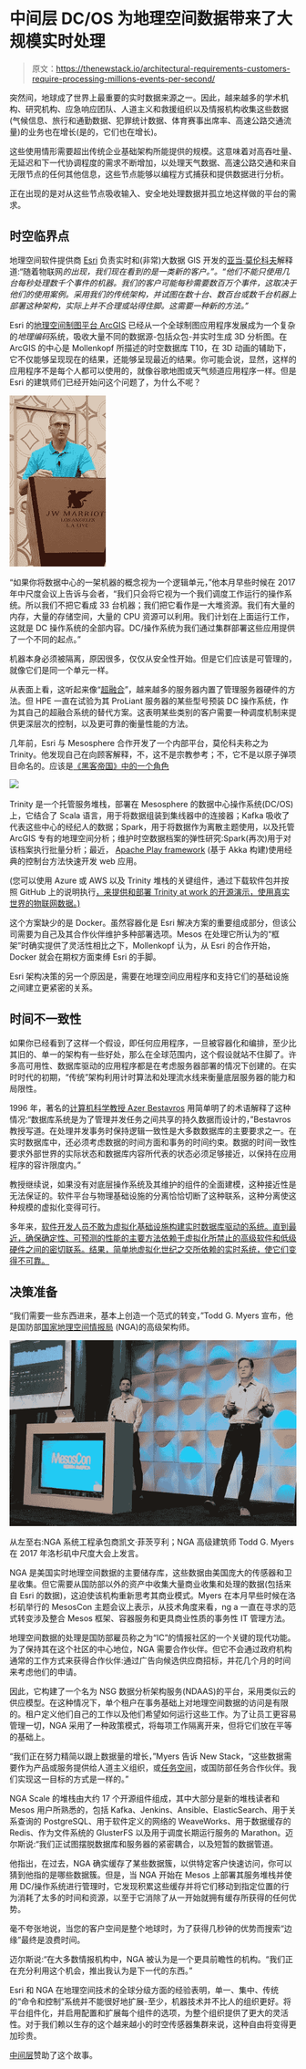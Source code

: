 # 中间层 DC/OS 为地理空间数据带来了大规模实时处理

> 原文：<https://thenewstack.io/architectural-requirements-customers-require-processing-millions-events-per-second/>

突然间，地球成了世界上最重要的实时数据来源之一。因此，越来越多的学术机构、研究机构、应急响应团队、人道主义和救援组织以及情报机构收集这些数据(气候信息、旅行和通勤数据、犯罪统计数据、体育赛事出席率、高速公路交通流量)的业务也在增长(是的，它们也在增长)。

这些使用情形需要超出传统企业基础架构所能提供的规模。这意味着对高吞吐量、无延迟和下一代协调程度的需求不断增加，以处理天气数据、高速公路交通和来自无限节点的任何其他信息，这些节点能够以编程方式捕获和提供数据进行分析。

正在出现的是对从这些节点吸收输入、安全地处理数据并孤立地这样做的平台的需求。

## 时空临界点

地理空间软件提供商 [Esri](https://www.esri.com/en-us/home) 负责实时和(非常)大数据 GIS 开发的[亚当·莫伦科夫](https://twitter.com/amollenkopf)解释道:“随着物联网*的出现，我们现在看到的是一类新的客户。”。“他们不能只使用几台每秒处理数千个事件的机器。我们的客户可能每秒需要数百万个事件，这取决于他们的使用案例。采用我们的传统架构，并试图在数十台、数百台或数千台机器上部署这种架构，实际上并不合理或站得住脚。这需要一种新的方法。”*

Esri 的[地理空间制图平台 ArcGIS](https://www.arcgis.com/features/index.html) 已经从一个全球制图应用程序发展成为一个复杂的*地理编码*系统，吸收大量不同的数据源-包括众包-并实时生成 3D 分析图。在 ArcGIS 的中心是 Mollenkopf 所描述的时空数据库 T10，在 3D 动画的辅助下，它不仅能够呈现现在的结果，还能够呈现最近的结果。你可能会说，显然，这样的应用程序不是每个人都可以使用的，就像谷歌地图或天气频道应用程序一样。但是 Esri 的建筑师们已经开始问这个问题了，为什么不呢？

![](img/82b078dd3ebc1bf597f5faaadefc14d3.png)

“如果你将数据中心的一架机器的概念视为一个逻辑单元，”他本月早些时候在 2017 年中尺度会议上告诉与会者，“我们只会将它视为一个我们调度工作运行的操作系统。所以我们不把它看成 33 台机器；我们把它看作是一大堆资源。我们有大量的内存，大量的存储空间，大量的 CPU 资源可以利用。我们计划在上面运行工作，这就是 DC 操作系统的全部内容。DC/操作系统为我们通过集群部署这些应用提供了一个不同的起点。”

机器本身必须被隔离，原因很多，仅仅从安全性开始。但是它们应该是可管理的，就像它们是同一个单元一样。

从表面上看，这听起来像“[超融合](http://www.datacenterknowledge.com/archives/2017/03/20/isnt-hyperconvergence-converging)”，越来越多的服务器内置了管理服务器硬件的方法。但 HPE 一直在试验为其 ProLiant 服务器的某些型号预装 DC 操作系统，作为其自己的超融合系统的替代方案。这表明某些类别的客户需要一种调度机制来提供更深层次的控制，以及更可靠的衡量性能的方法。

几年前，Esri 与 Mesosphere 合作开发了一个内部平台，莫伦科夫称之为 Trinity。他发现自己在向顾客解释，不，这不是宗教参考；不，它不是以原子弹项目命名的。应该是[《黑客帝国》中的一个角色](http://matrix.wikia.com/wiki/Trinity)

![](img/899dc34db99f4a0395b16506a1e94833.png)

Trinity 是一个托管服务堆栈，部署在 Mesosphere 的数据中心操作系统(DC/OS)上，它结合了 Scala 语言，用于将数据组装到集线器中的连接器；Kafka 吸收了代表这些中心的经纪人的数据；Spark，用于将数据作为离散主题使用，以及托管 ArcGIS 专有的地理空间分析；维护时空数据档案的弹性研究:Spark(再次)用于对该档案执行批量分析；最近， [Apache Play framework](https://www.playframework.com/) (基于 Akka 构建)使用经典的控制台方法快速开发 web 应用。

(您可以使用 Azure 或 AWS 以及 Trinity 堆栈的关键组件，通过下载软件包并按照 GitHub 上的说明执行[，来提供和部署 Trinity at work 的开源演示，使用真实世界的物联网数据。)](https://github.com/amollenkopf/dcos-iot-demo)

这个方案缺少的是 Docker。虽然容器化是 Esri 解决方案的重要组成部分，但该公司需要为自己及其合作伙伴维护多种部署选项。Mesos 在处理它所认为的“框架”时确实提供了灵活性相比之下，Mollenkopf 认为，从 Esri 的合作开始，Docker 就会在期权方面束缚 Esri 的手脚。

Esri 架构决策的另一个原因是，需要在地理空间应用程序和支持它们的基础设施之间建立更紧密的关系。

## 时间不一致性

如果你已经看到了这样一个假设，即任何应用程序，一旦被容器化和编排，至少比其旧的、单一的架构有一些好处，那么在全球范围内，这个假设就站不住脚了。许多高可用性、数据库驱动的应用程序都是在考虑服务器部署的情况下创建的。在实时时代的初期，“传统”架构利用计时算法和处理流水线来衡量底层服务器的能力和局限性。

1996 年，著名的[计算机科学教授 Azer Bestavros](http://azer.bestavros.net/) 用简单明了的术语解释了这种情况:“数据库系统是为了管理并发任务之间共享的持久数据而设计的，”Bestavros 教授写道。在处理并发事务时保持逻辑一致性是大多数数据库的主要要求之一。在实时数据库中，还必须考虑数据的时间方面和事务的时间约束。数据的时间一致性要求外部世界的实际状态和数据库内容所代表的状态必须足够接近，以保持在应用程序的容许限度内。”

教授继续说，如果没有对底层操作系统及其维护的组件的全面建模，这种接近性是无法保证的。软件平台与物理基础设施的分离恰恰切断了这种联系，这种分离使这种规模的虚拟化变得可行。

多年来，[软件开发人员不敢为虚拟化基础设施构建实时数据库驱动的系统。直到最近，确保确定性、可预测的性能的主要方法依赖于虚拟化所禁止的高级软件和低级硬件之间的密切联系。结果，简单地虚拟化世纪之交所依赖的实时系统，使它们变得不可靠。](http://www.embedded-computing.com/embedded-computing-design/the-need-for-embedded-virtualization-in-real-time-multiprocessor-multi-os-systems)

## 决策准备

“我们需要一些东西进来，基本上创造一个范式的转变，”Todd G. Myers 宣布，他是国防部[国家地理空间情报局](https://www.nga.mil/Pages/Default.aspx) (NGA)的高级架构师。

![](img/fb2575187afff69a8df7fb42be5549c0.png)

从左至右:NGA 系统工程承包商凯文·菲茨亨利；NGA 高级建筑师 Todd G. Myers 在 2017 年洛杉矶中尺度大会上发言。

NGA 是美国实时地理空间数据的主要储存库，这些数据由美国庞大的传感器和卫星收集。但它需要从国防部以外的资产中收集大量商业收集和处理的数据(包括来自 Esri 的数据)，这迫使该机构重新思考其商业模式。Myers 在本月早些时候在洛杉矶举行的 MesosCon 主题会议上表示，从技术角度来看，ng a 一直在寻求的范式转变涉及整合 Mesos 框架、容器服务和更具商业性质的事务性 IT 管理方法。

地理空间数据的处理是国防部雇员称之为“IC”的情报社区的一个关键的现代功能。为了保持其在这个社区的中心地位，NGA 需要合作伙伴。但它不会通过政府机构通常的工作方式来获得合作伙伴:通过广告向候选供应商招标，并花几个月的时间来考虑他们的申请。

因此，它构建了一个名为 NSG 数据分析架构服务(NDAAS)的平台，采用类似云的供应模型。在这种情况下，单个租户在事务基础上对地理空间数据的访问是有限的。租户定义他们自己的工作以及他们希望如何运行这些工作。为了让员工更容易管理一切，NGA 采用了一种政策模式，将每项工作隔离开来，但将它们放在平等的基础上。

“我们正在努力精简以跟上数据量的增长，”Myers 告诉 New Stack，“这些数据需要作为产品或服务提供给人道主义组织，或[任务空间](https://www.nga.mil/ProductsServices/GEOINTAnalysis/Pages/MissionFlyThroughs.aspx)，或国防部任务合作伙伴。我们实现这一目标的方式是一样的。”

NGA Scale 的堆栈由大约 17 个开源组件组成，其中大部分是新的堆栈读者和 Mesos 用户所熟悉的，包括 Kafka、Jenkins、Ansible、ElasticSearch、用于关系查询的 PostgreSQL、用于软件定义的网络的 WeaveWorks、用于数据缓存的 Redis、作为文件系统的 GlusterFS 以及用于调度长期运行服务的 Marathon。迈尔斯说:“我们正试图摆脱数据库和服务器的紧密耦合，以及短暂的数据管道。

他指出，在过去，NGA 确实缓存了某些数据簇，以供特定客户快速访问，你可以猜到他指的是哪些数据簇。但是，当 NGA 开始在 Mesos 上部署其服务堆栈并使用 DC/操作系统进行管理时，它发现积累这些缓存并将它们移动到指定位置的行为消耗了太多的时间和资源，以至于它消除了从一开始就拥有缓存所获得的任何优势。

毫不夸张地说，当您的客户空间是整个地球时，为了获得几秒钟的优势而搜索“边缘”最终是浪费时间。

迈尔斯说:“在大多数情报机构中，NGA 被认为是一个更具前瞻性的机构。“我们正在充分利用这个机会，推出我认为是下一代的东西。”

Esri 和 NGA 在地理空间技术的全球分级方面的经验表明，单一、集中、传统的“命令和控制”系统并不能很好地扩展-至少，机器技术并不比人的组织更好。将平台组件化，并启用配置和扩展每个组件的选项，为整个组织提供了更大的灵活性。对于我们赖以生存的这个越来越小的时空传感器集群来说，这种自由将变得更加珍贵。

[中间层](https://d2iq.com/)赞助了这个故事。

<svg xmlns:xlink="http://www.w3.org/1999/xlink" viewBox="0 0 68 31" version="1.1"><title>Group</title> <desc>Created with Sketch.</desc></svg>